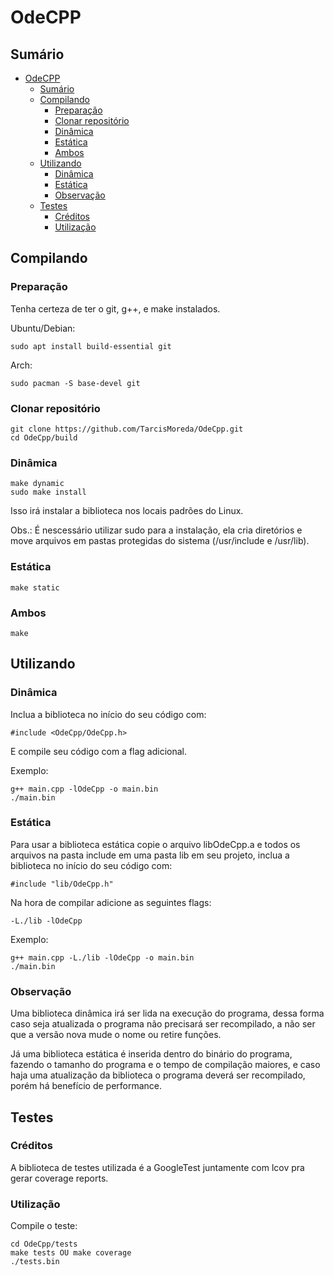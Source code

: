 # OdeCPP
## Sumário
- [OdeCPP](#odecpp)
	- [Sumário](#sumário)
	- [Compilando](#compilando)
		- [Preparação](#preparação)
		- [Clonar repositório](#clonar-repositório)
		- [Dinâmica](#dinâmica)
		- [Estática](#estática)
		- [Ambos](#ambos)
	- [Utilizando](#utilizando)
		- [Dinâmica](#dinâmica-1)
		- [Estática](#estática-1)
		- [Observação](#observação)
	- [Testes](#testes)
		- [Créditos](#créditos)
		- [Utilização](#utilização)

## Compilando
### Preparação
Tenha certeza de ter o git, g++, e make instalados.

Ubuntu/Debian:
```
sudo apt install build-essential git
```
Arch:
```
sudo pacman -S base-devel git
```

### Clonar repositório
```
git clone https://github.com/TarcisMoreda/OdeCpp.git
cd OdeCpp/build
```
### Dinâmica
```
make dynamic
sudo make install
```
Isso irá instalar a biblioteca nos locais padrões do Linux.

Obs.: É nescessário utilizar sudo para a instalação, ela cria diretórios e move arquivos em pastas protegidas do sistema (/usr/include e /usr/lib).

### Estática
```
make static
```
### Ambos
```
make
```

## Utilizando
### Dinâmica
Inclua a biblioteca no início do seu código com:
```
#include <OdeCpp/OdeCpp.h>
```
E compile seu código com a flag adicional.

Exemplo:
```
g++ main.cpp -lOdeCpp -o main.bin
./main.bin
```

### Estática
Para usar a biblioteca estática copie o arquivo libOdeCpp.a e todos os arquivos na pasta include em uma pasta lib em seu projeto, inclua a biblioteca no início do seu código com:
```
#include "lib/OdeCpp.h"
```

Na hora de compilar adicione as seguintes flags:
```
-L./lib -lOdeCpp
```
Exemplo:
```
g++ main.cpp -L./lib -lOdeCpp -o main.bin
./main.bin
```

### Observação
Uma biblioteca dinâmica irá ser lida na execução do programa, dessa forma caso seja atualizada o programa não precisará ser recompilado, a não ser que a versão nova mude o nome ou retire funções.

Já uma biblioteca estática é inserida dentro do binário do programa, fazendo o tamanho do programa e o tempo de compilação maiores, e caso haja uma atualização da biblioteca o programa deverá ser recompilado, porém há benefício de performance.

## Testes
### Créditos
A biblioteca de testes utilizada é a GoogleTest juntamente com lcov pra gerar coverage reports. 

### Utilização
Compile o teste:
```
cd OdeCpp/tests
make tests OU make coverage
./tests.bin
```